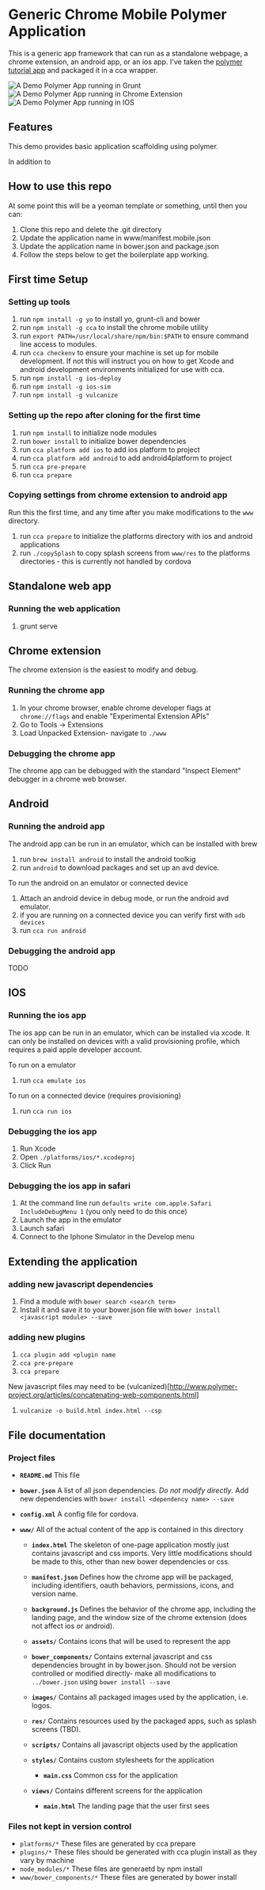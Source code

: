 Generic Chrome Mobile Polymer Application
=========================================

This is a generic app framework that can run as a standalone webpage, a chrome extension, an android app, or an ios app.  I've taken the [polymer tutorial app](http://www.polymer-project.org/docs/start/tutorial/intro.html) and packaged it in a cca wrapper.

![A Demo Polymer App running in Grunt](docs/images/PolymerAppInGrunt.png)
![A Demo Polymer App running in Chrome Extension](docs/images/PolymerAppInChromeExtension.png)
![A Demo Polymer App running in IOS](docs/images/PolymerAppInIOS.png)

Features
--------

This demo provides basic application scaffolding using polymer.


In addition to 

How to use this repo
--------------------

At some point this will be a yeoman template or something, until then you can:

1. Clone this repo and delete the .git directory
2. Update the application name in www/manifest.mobile.json
3. Update the application name in bower.json and package.json
4. Follow the steps below to get the boilerplate app working. 

First time Setup
----------------

### Setting up tools

1. run ``npm install -g yo`` to install yo, grunt-cli and bower
2. run ``npm install -g cca`` to install the chrome mobile utility
3. run ``export PATH=/usr/local/share/npm/bin:$PATH`` to ensure command line access to modules. 
4. run ``cca checkenv`` to ensure your machine is set up for mobile development.  If not this will instruct you on how to get Xcode and android development environments initialized for use with cca.
5. run ``npm install -g ios-deploy``
6. run ``npm install -g ios-sim``
7. run ``npm install -g vulcanize``

### Setting up the repo after cloning for the first time

1. run ``npm install`` to initialize node modules
2. run ``bower install`` to initialize bower dependencies
3. run ``cca platform add ios`` to add ios platform to project
4. run ``cca platform add android`` to add android4platform to project
5. run ``cca pre-prepare``
6. run ``cca prepare``

### Copying settings from chrome extension to android app

Run this the first time, and any time after you make modifications to the ``www`` directory.

1. run ``cca prepare`` to initialize the platforms directory with ios and android applications
2. run ``./copySplash`` to copy splash screens from ``www/res`` to the platforms directories - this is currently not handled by cordova

Standalone web app
------------------

### Running the web application

1. grunt serve

Chrome extension
----------------

The chrome extension is the easiest to modify and debug.

### Running the chrome app

1. In your chrome browser, enable chrome developer flags at ``chrome://flags`` and enable "Experimental Extension APIs"
2. Go to Tools -> Extensions
3. Load Unpacked Extension- navigate to ``./www``

### Debugging the chrome app

The chrome app can be debugged with the standard "Inspect Element" debugger in a chrome web browser.

Android
-------

### Running the android app

The android app can be run in an emulator, which can be installed with brew

1. run ``brew install android`` to install the android toolkig
2. run ``android`` to download packages and set up an avd device.

To run the android on an emulator or connected device

1. Attach an android device in debug mode, or run the android avd emulator.
2. if you are running on a connected device you can verify first with ``adb devices``
2. run ``cca run android``

### Debugging the android app

TODO

IOS
---

### Running the ios app

The ios app can be run in an emulator, which can be installed via xcode.  It can only be installed on devices with a valid provisioning profile, which requires a paid apple developer account.

To run on a emulator

1. run ``cca emulate ios``

To run on a connected device (requires provisioning)

1. run ``cca run ios``

### Debugging the ios app

1. Run Xcode
2. Open ``./platforms/ios/*.xcodeproj``
3. Click Run

### Debugging the ios app in safari

1. At the command line run ``defaults write com.apple.Safari IncludeDebugMenu 1`` (you only need to do this once)
2. Launch the app in the emulator
3. Launch safari 
4. Connect to the Iphone Simulator in the Develop menu

Extending the application
-------------------------

### adding new javascript dependencies

1. Find a module with ``bower search <search term>``
2. Install it and save it to your bower.json file with ``bower install <javascript module> --save``

### adding new plugins

1. ``cca plugin add <plugin name``
2. ``cca pre-prepare``
3. ``cca prepare``

New javascript files may need to be (vulcanized)[http://www.polymer-project.org/articles/concatenating-web-components.html]

1. ``vulcanize -o build.html index.html --csp``

File documentation
------------------
### Project files
* **``README.md``** This file
* **``bower.json``** A list of all json dependencies.  _Do not modify directly_.  Add new dependencies with ``bower install <dependency name> --save`` 
* **``config.xml``** A config file for cordova.
* **``www/``** All of the actual content of the app is contained in this directory

  * **``index.html``** The skeleton of one-page application mostly just contains javascript and css imports.  Very little modifications should be made to this, other than new bower dependencies or css.
  * **``manifest.json``** Defines how the chrome app will be packaged, including identifiers, oauth behaviors, permissions, icons, and version name.
  * **``background.js``** Defines the behavior of the chrome app, including the landing page, and the window size of the chrome extension (does not affect ios or android).
  * **``assets/``** Contains icons that will be used to represent the app
  * **``bower_components/``** Contains external javascript and css dependencies brought in by bower.json.  Should not be version controlled or modified directly- make all modifications to ``../bower.json`` using ``bower install --save``
  * **``images/``** Contains all packaged images used by the application, i.e. logos.
  * **``res/``** Contains resources used by the packaged apps, such as splash screens (TBD).
  * **``scripts/``** Contains all javascript objects used by the application    
  * **``styles/``** Contains custom stylesheets for the application    

    * **``main.css``** Common css for the application

  * **``views/``** Contains different screens for the application
  
    * **``main.html``** The landing page that the user first sees

### Files not kept in version control

* ``platforms/*`` These files are generated by cca prepare
* ``plugins/*`` These files should be generated with cca plugin install as they vary by machine
* ``node_modules/*`` These files are generaetd by npm install
* ``www/bower_components/*`` These files are generated by bower install
